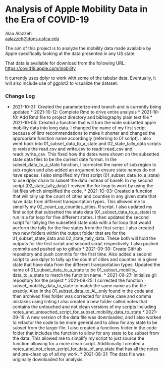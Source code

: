 # Analysis of Apple Mobility Data in the Era of COVID-19

Alaa Alazzeh  
aalazzeh@dons.usfca.edu  

The aim of this project is to analyze the mobility data made available by Apple
specifically looking at the data presented in any US state.

That data is available for download from the following URL:
https://covid19.apple.com/mobility

It currently uses dplyr to work with some of the tabular data. Eventually, it will also include use of ggplot2 to visualize the dataset.

### Change Log

* 2021-10-31: Created the parameterize-rmd branch and is 
currently being updated * 2021-10-12: Complete Rmd to drive 
entire analysis * 2021-10-10: Add Rmd file to project directory 
and bibliography plain text file * 2021-10-05: Created a 
function that will turn the wide subsetted apple mobility data 
into long data. I changed the name of my first script because 
of lintr recommendations to make it shorter and changed the 
appropriate function name accordingly (referring to 01 script). 
I also went back into 01_subset_data_to_a_state and 
02_state_tally_data scripts to revise the read.csv and 
write.csv to readr::read_csv and readr::write_csv. This fixed 
how the dates were shown on the subsetted state data files to 
be the correct date format. In the subset_data_to_a_state 
function, I corrected the name of sub.region to sub-region and 
also added an argument to ensure state names do not have 
spaces. I also simplified my first script 
(01_subset_data_to_a_state) to use dplyr chain to subset the 
data instead of baseR. In my second script 
(02_state_tally_data) I revised the for loop to work by using 
the list.files which simplified the code. * 2021-1O-03: Created 
a function that will tally up the count of cities and counties 
in any given state that have data from different transportation 
types. This allowed me to simplify my 
02_count_up_counties_cities. R script. I also updated my first 
script that subsetted the state data 
(01_subset_data_to_a_state) to run in a for loop for five 
different states. I then updated the second script for tallying 
the subsetted state data with a for loop that would perform the 
tally for the five states from the first script. I also created 
two new folders within the output folder that are for the 
01_subset_state_data and 02_state_tally_data. These both will 
hold the outputs for the first script and second script 
respectively. I also pushed commits and pushed up to github * 
2021-09-30: Create GitHub repository and push commits for the 
first time. Also added a second script to use dplyr to tally up 
the count of cities and counties in a given state that have 
data from the different transportation types. Updated the name 
of 01_subset_data_to_a_state to be 01_subset_mobility_ 
data_to_a_state to match the function name. * 2021-09-27: 
Initialize git repository for the project * 2021-09-25: I 
corrected the function subset_mobility_data_to_state to match 
the same name as the file exactly. Also in the 
01_subset_data_to_AL_only found in the code and then archived 
files folder was corrected for snake_case and comma mistakes 
using linting.I also created a new folder called notes that 
contains the untouched and not clean versions of my scripts 
including 
notes_and_untouched_script_for_subset_mobility_data_to_state * 
2021-09-16: A new version of the data file was downloaded, and 
I also worked to refactor the code to be more general and to 
allow for any state to be subset from the larger file. I also 
created a functions folder in the code folder that includes the 
function to allow for any state to be subset from the data. 
This allowed me to simplify my script to just source the 
function allowing for a more clean script. Additionally I 
created a notes_and_not_clean_script_for_data_of_any_state that 
has all the notes and pre-clean up of all my work. * 
2021-08-31: The data file was originally downloaded for 
analysis.



